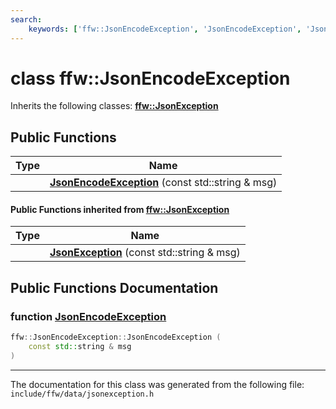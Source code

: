 ```yaml
---
search:
    keywords: ['ffw::JsonEncodeException', 'JsonEncodeException', 'JsonException']
---
```


# class ffw::JsonEncodeException



Inherits the following classes: **[ffw::JsonException](classffw_1_1_json_exception.md)**

## Public Functions

|Type|Name|
|-----|-----|
||[**JsonEncodeException**](classffw_1_1_json_encode_exception.md#1ab0fee187b6494dab4deb8ed56a215ba9) (const std::string & msg) |


#### Public Functions inherited from [ffw::JsonException](classffw_1_1_json_exception.md)

|Type|Name|
|-----|-----|
||[**JsonException**](classffw_1_1_json_exception.md#1a58352e4b40a3dd822244a8104b4db49b) (const std::string & msg) |


## Public Functions Documentation

### function <a id="1ab0fee187b6494dab4deb8ed56a215ba9" href="#1ab0fee187b6494dab4deb8ed56a215ba9">JsonEncodeException</a>

```cpp
ffw::JsonEncodeException::JsonEncodeException (
    const std::string & msg
)
```





----------------------------------------
The documentation for this class was generated from the following file: `include/ffw/data/jsonexception.h`
